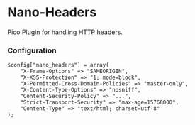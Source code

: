 # Nano-Headers

Pico Plugin for handling HTTP headers.

### Configuration

	$config["nano_headers"] = array(
		"X-Frame-Options" => "SAMEORIGIN",
		"X-XSS-Protection" => "1; mode=block",
		"X-Permitted-Cross-Domain-Policies" => "master-only",
		"X-Content-Type-Options" => "nosniff",
		"Content-Security-Policy" => "...",
		"Strict-Transport-Security" => "max-age=15768000",
		"Content-Type" => "text/html; charset=utf-8"
	);